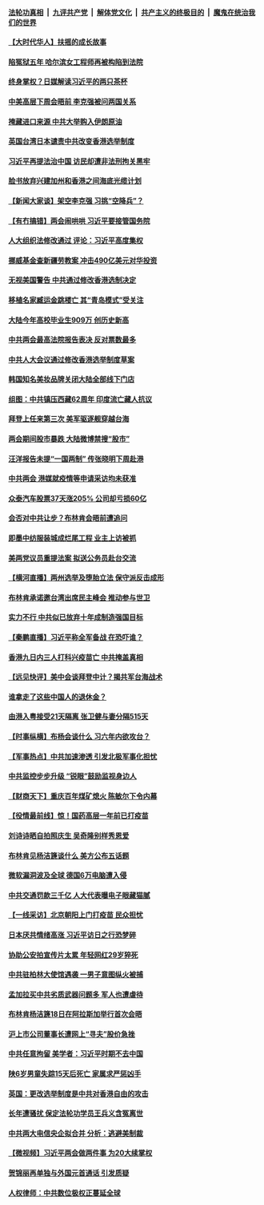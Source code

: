 

####  [法轮功真相](../../../../basic/blob/master/README.md?t=03120501) &nbsp;|&nbsp; [九评共产党](../../../../9ping.md/blob/master/README.md?t=03120501) &nbsp;|&nbsp; [解体党文化](../../../../jtdwh.md/blob/master/README.md?t=03120501)  &nbsp;|&nbsp; [共产主义的终极目的](../../../../gczydzjmd.md/blob/master/README.md?t=03120501) &nbsp;|&nbsp; [魔鬼在统治我们的世界](../../../../mgztzwmdsj.md/blob/master/README.md?t=03120501) 

#### [【大时代华人】扶摇的成长故事](../pages/nsc413/n12559424.md?t=03120501) 

#### [陷冤狱五年 哈尔滨女工程师再被构陷到法院](../pages/nsc413/n12804529.md?t=03120501) 

#### [终身掌权？日媒解读习近平的两只茶杯](../pages/nsc413/n12805064.md?t=03120501) 

#### [中美高层下周会晤前 李克强被问两国关系](../pages/nsc413/n12805122.md?t=03120501) 

#### [掩藏进口来源 中共大举购入伊朗原油](../pages/nsc413/n12804648.md?t=03120501) 

#### [英国台湾日本谴责中共改变香港选举制度](../pages/nsc413/n12805204.md?t=03120501) 

#### [习近平再提法治中国 访民却遭非法刑拘关黑牢](../pages/nsc413/n12805063.md?t=03120501) 

#### [脸书放弃兴建加州和香港之间海底光缆计划](../pages/nsc413/n12804775.md?t=03120501) 

#### [【新闻大家谈】架空李克强 习挑“空降兵”？](../pages/nsc413/n12804912.md?t=03120501) 

#### [【有冇搞错】两会闹哄哄 习近平要接管国务院](../pages/nsc413/n12803277.md?t=03120501) 

#### [人大组织法修改通过 评论：习近平高度集权](../pages/nsc413/n12804204.md?t=03120501) 

#### [挪威基金查新疆劳教案 冲击490亿美元对华投资](../pages/nsc413/n12804448.md?t=03120501) 

#### [无视美国警告 中共通过修改香港选制决定](../pages/nsc413/n12804284.md?t=03120501) 

#### [移植名家臧运金跳楼亡 其“青岛模式”受关注](../pages/nsc413/n12803746.md?t=03120501) 

#### [大陆今年高校毕业生909万 创历史新高](../pages/nsc413/n12804439.md?t=03120501) 

#### [中共两会最高法院报告表决 反对票数最多](../pages/nsc413/n12804327.md?t=03120501) 

#### [中共人大会议通过修改香港选举制度草案](../pages/nsc413/n12804105.md?t=03120501) 


#### [韩国知名美妆品牌关闭大陆全部线下门店](../pages/nsc413/n12804064.md?t=03120501) 

#### [组图：中共镇压西藏62周年 印度流亡藏人抗议](../pages/nsc413/n12803883.md?t=03120501) 

#### [拜登上任来第三次 美军驱逐舰穿越台海](../pages/nsc413/n12803896.md?t=03120501) 

#### [两会期间股市暴跌 大陆微博禁搜“股市”](../pages/nsc413/n12803782.md?t=03120501) 

#### [汪洋报告未提“一国两制” 传张晓明下周赴港](../pages/nsc413/n12803867.md?t=03120501) 

#### [中共两会 港媒就疫情等申请采访均未获准](../pages/nsc413/n12803826.md?t=03120501) 

#### [众泰汽车股票37天涨205% 公司却亏损60亿](../pages/nsc413/n12803245.md?t=03120501) 

#### [会否对中共让步？布林肯会晤前遭追问](../pages/nsc413/n12803484.md?t=03120501) 

#### [即墨中纺服装城成烂尾工程  业主上访被抓](../pages/nsc413/n12803346.md?t=03120501) 

#### [美两党议员重提法案 拟送公务员赴台交流](../pages/nsc413/n12803423.md?t=03120501) 

#### [【横河直播】两州选举及堕胎立法 保守派反击成形](../pages/nsc413/n12803202.md?t=03120501) 

#### [布林肯承诺邀台湾出席民主峰会 推动参与世卫](../pages/nsc413/n12803384.md?t=03120501) 

#### [实力不行 中共似已放弃十年成制造强国目标](../pages/nsc413/n12803084.md?t=03120501) 

#### [【秦鹏直播】习近平称全军备战 在恐吓谁？](../pages/nsc413/n12803091.md?t=03120501) 

#### [香港九日内三人打科兴疫苗亡 中共掩盖真相](../pages/nsc413/n12803159.md?t=03120501) 

#### [【远见快评】美中会谈拜登中计？揭共军台海战术](../pages/nsc413/n12803058.md?t=03120501) 

#### [谁拿走了这些中国人的退休金？](../pages/nsc413/n12802745.md?t=03120501) 

#### [由港入粤接受21天隔离 张卫健与妻分隔515天](../pages/nsc413/n12802919.md?t=03120501) 

#### [【时事纵横】布杨会谈什么 习六年内欲攻台？](../pages/nsc413/n12803071.md?t=03120501) 

#### [【军事热点】中共加速渗透 引发北极军事化担忧](../pages/nsc413/n12797828.md?t=03120501) 

#### [中共监控步步升级 “锐眼”鼓励监视身边人](../pages/nsc413/n12802990.md?t=03120501) 

#### [【财商天下】重庆百年煤矿熄火 陈敏尔下令内幕](../pages/nsc413/n12802480.md?t=03120501) 

#### [【役情最前线】惊！国药高层一年前已打疫苗](../pages/nsc413/n12802616.md?t=03120501) 

#### [刘诗诗晒自拍照庆生 吴奇隆别样秀恩爱](../pages/nsc413/n12802687.md?t=03120501) 

#### [布林肯见杨洁篪谈什么 美方公布五话题](../pages/nsc413/n12802899.md?t=03120501) 

#### [微软漏洞波及全球 德国6万电脑遭入侵](../pages/nsc413/n12802762.md?t=03120501) 

#### [中共交通罚款三千亿 人大代表曝电子眼藏猫腻](../pages/nsc413/n12802837.md?t=03120501) 

#### [【一线采访】北京朝阳上门打疫苗 民众担忧](../pages/nsc413/n12802788.md?t=03120501) 

#### [日本厌共情绪高涨 习近平访日之行恐梦碎](../pages/nsc413/n12802889.md?t=03120501) 

#### [协助公安拍宣传片太累 年轻网红29岁猝死](../pages/nsc413/n12802826.md?t=03120501) 

#### [中共驻柏林大使馆遇袭 一男子意图纵火被捕](../pages/nsc413/n12802816.md?t=03120501) 

#### [孟加拉买中共劣质武器问题多 军人也遭虐待](../pages/nsc413/n12802640.md?t=03120501) 

#### [布林肯杨洁篪18日在阿拉斯加举行首次会晤](../pages/nsc413/n12802743.md?t=03120501) 

#### [沪上市公司董事长遭网上“寻夫”股价急挫](../pages/nsc413/n12802753.md?t=03120501) 

#### [中共任意拘留 美学者：习近平时期不去中国](../pages/nsc413/n12802612.md?t=03120501) 

#### [陕6岁男童失踪15天后死亡 家属求严惩凶手](../pages/nsc413/n12802667.md?t=03120501) 

#### [英国：更改选举制度是中共对香港自由的攻击](../pages/nsc413/n12802565.md?t=03120501) 

#### [长年遭骚扰 保定法轮功学员王兵义含冤离世](../pages/nsc413/n12802003.md?t=03120501) 

#### [中共两大电信央企拟合并 分析：逃避美制裁](../pages/nsc413/n12802404.md?t=03120501) 

#### [【微视频】习近平两会做两件事 为20大续掌权](../pages/nsc413/n12802386.md?t=03120501) 

#### [贺锦丽再单独与外国元首通话 引发质疑](../pages/nsc413/n12802312.md?t=03120501) 

#### [人权律师：中共数位极权正蔓延全球](../pages/nsc413/n12802287.md?t=03120501) 

